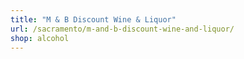 ```yaml
---
title: "M & B Discount Wine & Liquor"
url: /sacramento/m-and-b-discount-wine-and-liquor/
shop: alcohol
---
```

